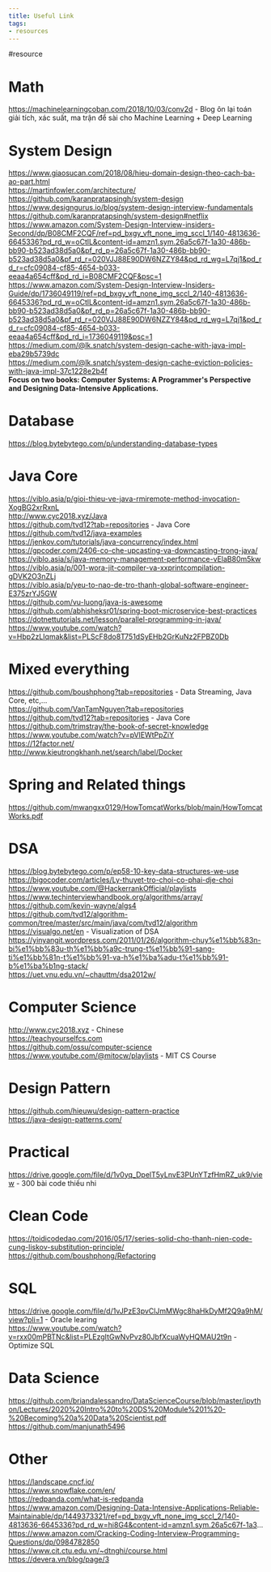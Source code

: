 ```yaml
---
title: Useful Link
tags:
- resources
---
```


#resource


# Math
https://machinelearningcoban.com/2018/10/03/conv2d - Blog ôn lại toán giải tích, xác suất, ma trận để sài cho Machine Learning + Deep Learning

# System Design
https://www.giaosucan.com/2018/08/hieu-domain-design-theo-cach-ba-ao-part.html  
https://martinfowler.com/architecture/  
https://github.com/karanpratapsingh/system-design  
https://www.designgurus.io/blog/system-design-interview-fundamentals  
https://github.com/karanpratapsingh/system-design#netflix  
https://www.amazon.com/System-Design-Interview-insiders-Second/dp/B08CMF2CQF/ref=pd_bxgy_vft_none_img_sccl_1/140-4813636-6645336?pd_rd_w=oCtlL&content-id=amzn1.sym.26a5c67f-1a30-486b-bb90-b523ad38d5a0&pf_rd_p=26a5c67f-1a30-486b-bb90-b523ad38d5a0&pf_rd_r=020VJJ88E90DW6NZZY84&pd_rd_wg=L7qj1&pd_rd_r=cfc09084-cf85-4654-b033-eeaa4a654cff&pd_rd_i=B08CMF2CQF&psc=1  
https://www.amazon.com/System-Design-Interview-Insiders-Guide/dp/1736049119/ref=pd_bxgy_vft_none_img_sccl_2/140-4813636-6645336?pd_rd_w=oCtlL&content-id=amzn1.sym.26a5c67f-1a30-486b-bb90-b523ad38d5a0&pf_rd_p=26a5c67f-1a30-486b-bb90-b523ad38d5a0&pf_rd_r=020VJJ88E90DW6NZZY84&pd_rd_wg=L7qj1&pd_rd_r=cfc09084-cf85-4654-b033-eeaa4a654cff&pd_rd_i=1736049119&psc=1  
https://medium.com/@lk.snatch/system-design-cache-with-java-impl-eba29b5739dc  
https://medium.com/@lk.snatch/system-design-cache-eviction-policies-with-java-impl-37c1228e2b4f  
**Focus on two books: Computer Systems: A Programmer's Perspective and Designing Data-Intensive Applications.**  

# Database
https://blog.bytebytego.com/p/understanding-database-types  

# Java Core
https://viblo.asia/p/gioi-thieu-ve-java-rmiremote-method-invocation-XogBG2xrRxnL  
http://www.cyc2018.xyz/Java  
https://github.com/tvd12?tab=repositories - Java Core  
https://github.com/tvd12/java-examples  
https://jenkov.com/tutorials/java-concurrency/index.html  
https://gpcoder.com/2406-co-che-upcasting-va-downcasting-trong-java/  
https://viblo.asia/s/java-memory-management-performance-vElaB80m5kw  
https://viblo.asia/p/001-wora-jit-compiler-va-xxprintcompilation-gDVK2O3nZLj  
https://viblo.asia/p/yeu-to-nao-de-tro-thanh-global-software-engineer-E375zrYJ5GW  
https://github.com/vu-luong/java-is-awesome  
https://github.com/abhisheksr01/spring-boot-microservice-best-practices  
https://dotnettutorials.net/lesson/parallel-programming-in-java/  
https://www.youtube.com/watch?v=Hbp2zLIqmak&list=PLScF8do8T751dSyEHb2GrKuNz2FPBZ0Db


# Mixed everything
https://github.com/boushphong?tab=repositories  - Data Streaming, Java Core, etc,...  
https://github.com/VanTamNguyen?tab=repositories   
https://github.com/tvd12?tab=repositories - Java Core  
https://github.com/trimstray/the-book-of-secret-knowledge  
https://www.youtube.com/watch?v=pVlEWtPpZiY  
https://12factor.net/  
http://www.kieutrongkhanh.net/search/label/Docker


# Spring and Related things  
https://github.com/mwangxx0129/HowTomcatWorks/blob/main/HowTomcatWorks.pdf  

# DSA
https://blog.bytebytego.com/p/ep58-10-key-data-structures-we-use  
https://bigocoder.com/articles/Ly-thuyet-tro-choi-co-phai-dje-choi  
https://www.youtube.com/@HackerrankOfficial/playlists  
https://www.techinterviewhandbook.org/algorithms/array/  
https://github.com/kevin-wayne/algs4  
https://github.com/tvd12/algorithm-common/tree/master/src/main/java/com/tvd12/algorithm  
https://visualgo.net/en - Visualization of DSA  
https://yinyangit.wordpress.com/2011/01/26/algorithm-chuy%e1%bb%83n-bi%e1%bb%83u-th%e1%bb%a9c-trung-t%e1%bb%91-sang-ti%e1%bb%81n-t%e1%bb%91-va-h%e1%ba%adu-t%e1%bb%91-b%e1%ba%b1ng-stack/  
https://uet.vnu.edu.vn/~chauttm/dsa2012w/  

# Computer Science
http://www.cyc2018.xyz - Chinese  
https://teachyourselfcs.com  
https://github.com/ossu/computer-science  
https://www.youtube.com/@mitocw/playlists - MIT CS Course  


# Design Pattern
https://github.com/hieuwu/design-pattern-practice  
https://java-design-patterns.com/  


# Practical
https://drive.google.com/file/d/1v0yq_DpelT5yLnvE3PUnYTzfHmRZ_uk9/view  - 300 bài code thiếu nhi  

# Clean Code
https://toidicodedao.com/2016/05/17/series-solid-cho-thanh-nien-code-cung-liskov-substitution-principle/  
https://github.com/boushphong/Refactoring  

# SQL
https://drive.google.com/file/d/1vJPzE3pvClJmMWgc8haHkDyMf2Q9a9hM/view?pli=1 - Oracle learing  
https://www.youtube.com/watch?v=rxx00mPBTNc&list=PLEzgItGwNvPvz80JbfXcuaWyHQMAU2t9n - Optimize SQL  

# Data Science
https://github.com/briandalessandro/DataScienceCourse/blob/master/ipython/Lectures/2020%20Intro%20to%20DS%20Module%201%20-%20Becoming%20a%20Data%20Scientist.pdf   
https://github.com/manjunath5496   

# Other
https://landscape.cncf.io/  
https://www.snowflake.com/en/  
https://redpanda.com/what-is-redpanda  
https://www.amazon.com/Designing-Data-Intensive-Applications-Reliable-Maintainable/dp/1449373321/ref=pd_bxgy_vft_none_img_sccl_2/140-4813636-6645336?pd_rd_w=hi8G4&content-id=amzn1.sym.26a5c67f-1a3...  
https://www.amazon.com/Cracking-Coding-Interview-Programming-Questions/dp/0984782850  
https://www.cit.ctu.edu.vn/~dtnghi/course.html  
https://devera.vn/blog/page/3

